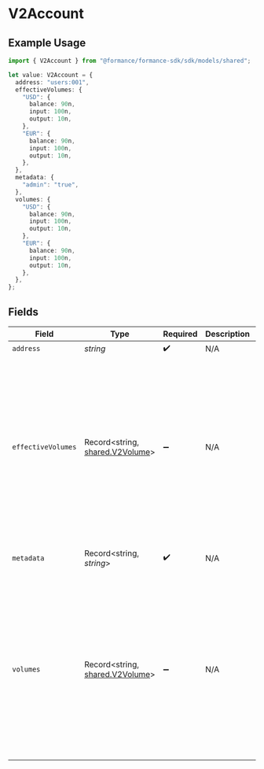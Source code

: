 # V2Account

## Example Usage

```typescript
import { V2Account } from "@formance/formance-sdk/sdk/models/shared";

let value: V2Account = {
  address: "users:001",
  effectiveVolumes: {
    "USD": {
      balance: 90n,
      input: 100n,
      output: 10n,
    },
    "EUR": {
      balance: 90n,
      input: 100n,
      output: 10n,
    },
  },
  metadata: {
    "admin": "true",
  },
  volumes: {
    "USD": {
      balance: 90n,
      input: 100n,
      output: 10n,
    },
    "EUR": {
      balance: 90n,
      input: 100n,
      output: 10n,
    },
  },
};
```

## Fields

| Field                                                                                                          | Type                                                                                                           | Required                                                                                                       | Description                                                                                                    | Example                                                                                                        |
| -------------------------------------------------------------------------------------------------------------- | -------------------------------------------------------------------------------------------------------------- | -------------------------------------------------------------------------------------------------------------- | -------------------------------------------------------------------------------------------------------------- | -------------------------------------------------------------------------------------------------------------- |
| `address`                                                                                                      | *string*                                                                                                       | :heavy_check_mark:                                                                                             | N/A                                                                                                            | users:001                                                                                                      |
| `effectiveVolumes`                                                                                             | Record<string, [shared.V2Volume](../../../sdk/models/shared/v2volume.md)>                                      | :heavy_minus_sign:                                                                                             | N/A                                                                                                            | {<br/>"USD": {<br/>"input": 100,<br/>"output": 10,<br/>"balance": 90<br/>},<br/>"EUR": {<br/>"input": 100,<br/>"output": 10,<br/>"balance": 90<br/>}<br/>} |
| `metadata`                                                                                                     | Record<string, *string*>                                                                                       | :heavy_check_mark:                                                                                             | N/A                                                                                                            | {<br/>"admin": "true"<br/>}                                                                                    |
| `volumes`                                                                                                      | Record<string, [shared.V2Volume](../../../sdk/models/shared/v2volume.md)>                                      | :heavy_minus_sign:                                                                                             | N/A                                                                                                            | {<br/>"USD": {<br/>"input": 100,<br/>"output": 10,<br/>"balance": 90<br/>},<br/>"EUR": {<br/>"input": 100,<br/>"output": 10,<br/>"balance": 90<br/>}<br/>} |